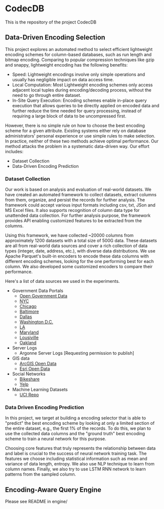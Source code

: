 # CodecDB

This is the repository of the project CodecDB

## Data-Driven Encoding Selection
This project explores an automated method to select efficient lightweight encoding schemes for column-based databases, such as run length and bitmap encoding. Comparing to popular compression techniques like gzip and snappy, lightweight encoding has the following benefits:
* Speed: Lightweight encodings involve only simple operations and usually has negligible impact on data access time. 
* Local Computation: Most Lightweight encoding schemes only access adjacent local tuples during encoding/decoding process, without the need to go through entire dataset.
* In-Site Query Execution: Encoding schemes enable in-place query execution that allows queries to be directly applied on encoded data and further reduce the time needed for query processing, instead of requiring a large block of data to be uncompressed first.

However, there is no simple rule on how to choose the best encoding scheme for a given attribute. Existing systems either rely on database administrators' personal experience or use simple rules to make selection. In practice, neither of these two methods achieve optimal performance. Our method attacks the problem in a systematic data-driven way. Our effort includes:
* Dataset Collection
* Data-Driven Encoding Prediction
 
### Dataset Collection
Our work is based on analysis and evaluation of real-world datasets. We have created an automated framework to collect datasets, extract columns from them, organize, and persist the records for further analysis. The framework could accept various input formats including csv, txt, JSon and MS Excel files. It also supports recognition of column data type for unattended data collection. For further analysis purpose, the framework provides API enabling customized features to be extracted from the columns.

Using this framework, we have collected ~20000 columns from approximately 1200 datasets with a total size of 500G data. These datasets are all from real-world data sources and cover a rich collection of data types (integer, date, address, etc.), with diverse data distributions. We use Apache Parquet's built-in encoders to encode these data columns with different encoding schemes, looking for the one performing best for each column. We also developed some customized encoders to compare their performance.

Here's a list of data sources we used in the experiments.
* Government Data Portals
  * [Open Government Data](https://www.data.gov/open-gov/)
  * [NYC](https://opendata.cityofnewyork.us/)
  * [Chicago](https://data.cityofchicago.org/)
  * [Baltimore](https://data.baltimorecity.gov/)
  * [Dallas](https://mydata.dallasisd.org/)
  * [Washington D.C.](https://dc.gov/page/open-data)
  * [LA](https://data.lacity.org/)
  * [Maryland](https://data.maryland.gov/)
  * [Lousiville](https://data.louisvilleky.gov/)
  * [Oakland](https://data.oaklandnet.com/)
* Server Logs
  * Argonne Server Logs [Requesting permission to publish]
* GIS data
  * [ArcGIS Open Data](http://hub.arcgis.com/pages/open-data)
  * [Esri Open Data](http://www.esri.com/software/open/open-data)
* Social Networks
  * [Bikeshare](https://www.bikeshare.com/)
  * [Yelp](https://www.yelp.com/dataset/challenge)
* Machine Learning Datasets
  * [UCI Repo](https://archive.ics.uci.edu/ml/)
### Data Driven Encoding Prediction

In this project, we target at building a encoding selector that is able to "predict" the best encoding scheme by looking at only a limited section of the entire dataset, e.g., the first 1% of the records. To do this, we plan to use the collected data columns and the "ground truth" best encoding scheme to train a neural network for this purpose. 

Choosing core features that truly represents the relationship between data and label is crucial to the success of neural network training task. The features we choose including statistical information such as mean and variance of data length, entropy. We also use NLP technique to learn from column names. Finally, we also try to use LSTM RNN network to learn patterns from the sampled column. 

## Encoding-Aware Query Engine

Please see README in engine/

